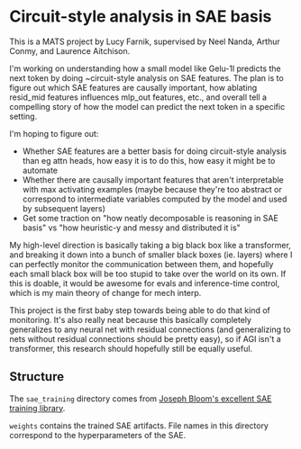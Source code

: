 # Circuit-style analysis in SAE basis
This is a MATS project by Lucy Farnik, supervised by Neel Nanda, Arthur Conmy, and Laurence Aitchison.

I'm working on understanding how a small model like Gelu-1l predicts the next token by doing ~circuit-style analysis on SAE features. The plan is to figure out which SAE features are causally important, how ablating resid_mid features influences mlp_out features, etc., and overall tell a compelling story of how the model can predict the next token in a specific setting.

I'm hoping to figure out:
- Whether SAE features are a better basis for doing circuit-style analysis than eg attn heads, how easy it is to do this, how easy it might be to automate
- Whether there are causally important features that aren't interpretable with max activating examples (maybe because they're too abstract or correspond to intermediate variables computed by the model and used by subsequent layers)
- Get some traction on "how neatly decomposable is reasoning in SAE basis" vs "how heuristic-y and messy and distributed it is"

My high-level direction is basically taking a big black box like a transformer, and breaking it down into a bunch of smaller black boxes (ie. layers) where I can perfectly monitor the communication between them, and hopefully each small black box will be too stupid to take over the world on its own. If this is doable, it would be awesome for evals and inference-time control, which is my main theory of change for mech interp.

This project is the first baby step towards being able to do that kind of monitoring.
It's also really neat because this basically completely generalizes to any neural net with residual connections (and generalizing to nets without residual connections should be pretty easy), so if AGI isn't a transformer, this research should hopefully still be equally useful.

## Structure
The `sae_training` directory comes from [Joseph Bloom's excellent SAE training library](https://github.com/jbloomAus/mats_sae_training).

`weights` contains the trained SAE artifacts. File names in this directory correspond to the hyperparameters of the SAE.